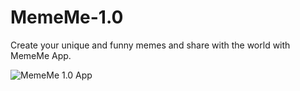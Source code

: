 # MemeMe-1.0

Create your unique and funny memes and share with the world with MemeMe App.

![MemeMe 1.0 App](https://media.giphy.com/media/Qwnr9T5kn8ybMEKETy/giphy.gif)
